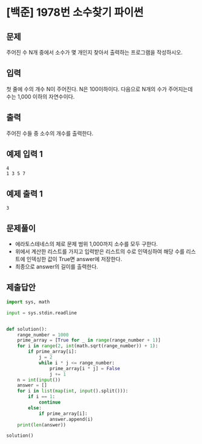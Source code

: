 # [백준] 1978번 소수찾기 파이썬

## 문제

주어진 수 N개 중에서 소수가 몇 개인지 찾아서 출력하는 프로그램을 작성하시오.

## 입력

첫 줄에 수의 개수 N이 주어진다. N은 100이하이다. 다음으로 N개의 수가 주어지는데 수는 1,000 이하의 자연수이다.

## 출력

주어진 수들 중 소수의 개수를 출력한다.

## 예제 입력 1 

```
4
1 3 5 7
```

## 예제 출력 1 

```
3
```

## 문제풀이

- 에라토스테네스의 체로 문제 범위 1,000까지 소수를 모두 구한다.
- 위에서 계산한 리스트를 가지고 입력받은 리스트의 수로 인덱싱하여 해당 수를 리스트에 인덱싱한 값이 True면 answer에 저장한다.
- 최종으로 answer의 길이를 출력한다.

## 제출답안

```python
import sys, math

input = sys.stdin.readline


def solution():
    range_number = 1000
    prime_array = [True for _ in range(range_number + 1)]
    for i in range(2, int(math.sqrt(range_number)) + 1):
        if prime_array[i]:
            j = 2
            while i * j <= range_number:
                prime_array[i * j] = False
                j += 1
    n = int(input())
    answer = []
    for i in list(map(int, input().split())):
        if i == 1:
            continue
        else:
            if prime_array[i]:
                answer.append(i)
    print(len(answer))

solution()
```

